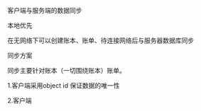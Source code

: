 客户端与服务端的数据同步

本地优先

在无网络下可以创建账本、账单、待连接网络后与服务器数据库同步

同步方案

同步主要针对账本（一切围绕账本）账单。

1.客户端采用object id 保证数据的唯一性

2.客户端